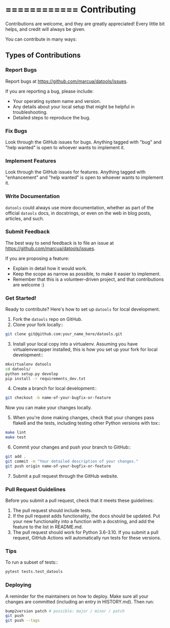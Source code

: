 ============
Contributing
============

Contributions are welcome, and they are greatly appreciated! Every little bit
helps, and credit will always be given.

You can contribute in many ways:

## Types of Contributions

### Report Bugs

Report bugs at https://github.com/marcua/datools/issues.

If you are reporting a bug, please include:

* Your operating system name and version.
* Any details about your local setup that might be helpful in troubleshooting.
* Detailed steps to reproduce the bug.

### Fix Bugs

Look through the GitHub issues for bugs. Anything tagged with "bug" and "help
wanted" is open to whoever wants to implement it.

### Implement Features

Look through the GitHub issues for features. Anything tagged with "enhancement"
and "help wanted" is open to whoever wants to implement it.

### Write Documentation

`datools` could always use more documentation, whether as part of the
official `datools` docs, in docstrings, or even on the web in blog posts,
articles, and such.

### Submit Feedback

The best way to send feedback is to file an issue at https://github.com/marcua/datools/issues.

If you are proposing a feature:

* Explain in detail how it would work.
* Keep the scope as narrow as possible, to make it easier to implement.
* Remember that this is a volunteer-driven project, and that contributions
  are welcome :)

### Get Started!


Ready to contribute? Here's how to set up `datools` for local development.

1. Fork the `datools` repo on GitHub.
2. Clone your fork locally::

```bash
git clone git@github.com:your_name_here/datools.git
```

3. Install your local copy into a virtualenv. Assuming you have virtualenvwrapper installed, this is how you set up your fork for local development::

```bash
mkvirtualenv datools
cd datools/
python setup.py develop
pip install -r requirements_dev.txt
```

4. Create a branch for local development::

```bash
git checkout -b name-of-your-bugfix-or-feature
```

   Now you can make your changes locally.

5. When you're done making changes, check that your changes pass flake8 and the
   tests, including testing other Python versions with tox::

```bash
make lint
make test
```

6. Commit your changes and push your branch to GitHub::

```bash
git add .
git commit -m "Your detailed description of your changes."
git push origin name-of-your-bugfix-or-feature
```

7. Submit a pull request through the GitHub website.

### Pull Request Guidelines

Before you submit a pull request, check that it meets these guidelines:

1. The pull request should include tests.
2. If the pull request adds functionality, the docs should be updated. Put
   your new functionality into a function with a docstring, and add the
   feature to the list in README.md.
3. The pull request should work for Python 3.6-3.10. If you submit a pull request,
   GitHub Actions will automatically run tests for these versions.

### Tips

To run a subset of tests::

```bash
pytest tests.test_datools
```

### Deploying

A reminder for the maintainers on how to deploy.
Make sure all your changes are committed (including an entry in HISTORY.md).
Then run:

```bash
bump2version patch # possible: major / minor / patch
git push
git push --tags
```

